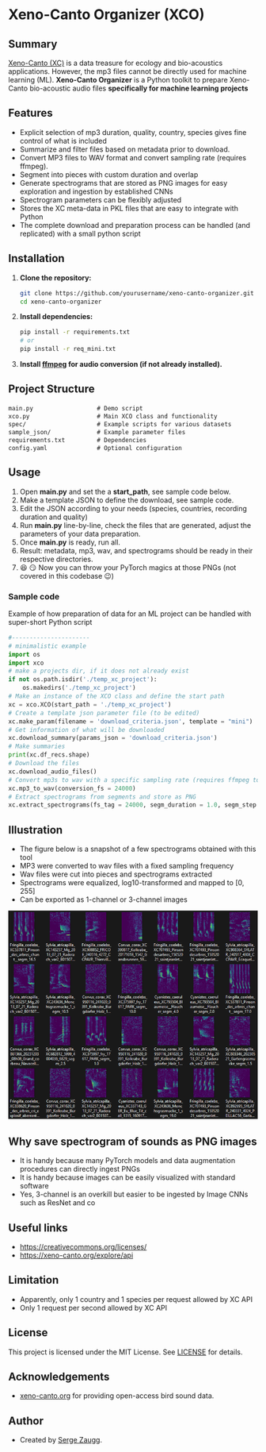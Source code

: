 # Xeno-Canto Organizer (XCO)

## Summary
[Xeno-Canto (XC)](https://www.xeno-canto.org/) is a data treasure for ecology and bio-acoustics applications. 
However, the mp3 files cannot be directly used for machine learning (ML). 
**Xeno-Canto Organizer** is a Python toolkit to prepare Xeno-Canto bio-acoustic audio files **specifically for machine learning projects**

## Features
- Explicit selection of mp3 duration, quality, country, species gives fine control of what is included
- Summarize and filter files based on metadata prior to download.
- Convert MP3 files to WAV format and convert sampling rate (requires ffmpeg).
- Segment into pieces with custom duration and overlap
- Generate spectrograms that are stored as PNG images for easy exploration and ingestion by established CNNs
- Spectrogram parameters can be flexibly adjusted
- Stores the XC meta-data in PKL files that are easy to integrate with Python
- The complete download and preparation process can be handled (and replicated) with a small python script

## Installation

1. **Clone the repository:**
    ```bash
    git clone https://github.com/yourusername/xeno-canto-organizer.git
    cd xeno-canto-organizer
    ```

2. **Install dependencies:**
    ```bash
    pip install -r requirements.txt
    # or 
    pip install -r req_mini.txt
    ```

3. **Install [ffmpeg](https://ffmpeg.org/) for audio conversion (if not already installed).**

## Project Structure

```
main.py                  # Demo script
xco.py                   # Main XCO class and functionality
spec/                    # Example scripts for various datasets
sample_json/             # Example parameter files
requirements.txt         # Dependencies
config.yaml              # Optional configuration
```

## Usage
1. Open **main.py** and set the a **start_path**, see sample code below. 
2. Make a template JSON to define the download, see sample code. 
3. Edit the JSON according to your needs (species, countries, recording duration and quality)
4. Run **main.py** line-by-line, check the files that are generated, adjust the parameters of your data preparation. 
5. Once **main.py** is ready, run all.
6. Result: metadata, mp3, wav, and spectrograms should be ready in their respective directories.
7. :satisfied: :smirk: Now you can throw your PyTorch magics at those PNGs (not covered in this codebase :wink:) 

### Sample code
Example of how preparation of data for an ML project can be handled with super-short Python script
```python
#----------------------
# minimalistic example
import os
import xco 
# make a projects dir, if it does not already exist
if not os.path.isdir('./temp_xc_project'):
    os.makedirs('./temp_xc_project')
# Make an instance of the XCO class and define the start path 
xc = xco.XCO(start_path = './temp_xc_project')
# Create a template json parameter file (to be edited)
xc.make_param(filename = 'download_criteria.json', template = "mini")
# Get information of what will be downloaded
xc.download_summary(params_json = 'download_criteria.json')
# Make summaries  
print(xc.df_recs.shape)
# Download the files 
xc.download_audio_files()
# Convert mp3s to wav with a specific sampling rate (requires ffmpeg to be installed)
xc.mp3_to_wav(conversion_fs = 24000)
# Extract spectrograms from segments and store as PNG
xc.extract_spectrograms(fs_tag = 24000, segm_duration = 1.0, segm_step = 0.5, win_siz = 512, win_olap = 192, max_segm_per_file = 12, equalize = True, colormap='viridis')

```

## Illustration
* The figure below is a snapshot of a few spectrograms obtained with this tool
* MP3 were converted to wav files with a fixed sampling frequency
* Wav files were cut into pieces and spectrograms extracted 
* Spectrograms were equalized, log10-transformed and mapped to [0, 255]
* Can be exported as 1-channel or 3-channel images

![](./images/spectros_01.png)  

## Why save spectrogram of sounds as PNG images
* It is handy because many PyTorch models and data augmentation procedures can directly ingest PNGs
* It is handy because images can be easily visualized with standard software
* Yes, 3-channel is an overkill but easier to be ingested by Image CNNs such as ResNet and co

## Useful links
* https://creativecommons.org/licenses/
* https://xeno-canto.org/explore/api

## Limitation
* Apparently, only 1 country and 1 species per request allowed by XC API
* Only 1 request per second allowed by XC API

## License
This project is licensed under the MIT License. See [LICENSE](LICENSE) for details.

## Acknowledgements
- [xeno-canto.org](https://www.xeno-canto.org/) for providing open-access bird sound data.

## Author
- Created by [Serge Zaugg](https://www.linkedin.com/in/dkifh34rtn345eb5fhrthdbgf45/).




